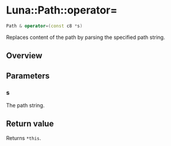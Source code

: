 # Luna::Path::operator=

```c++
Path & operator=(const c8 *s)
```

Replaces content of the path by parsing the specified path string. 

## Overview


## Parameters
### s
The path string. 

## Return value
Returns `*this`. 

